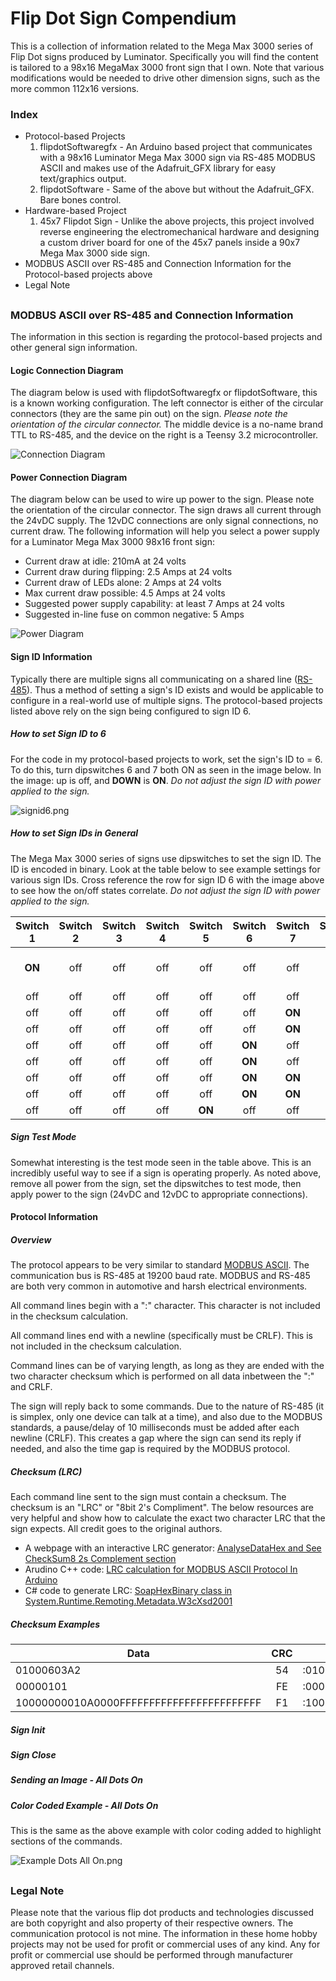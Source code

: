 # Flip Dot Sign Compendium

This is a collection of information related to the Mega Max 3000 series of Flip Dot signs produced by Luminator. Specifically you will find the content is tailored to a 98x16 MegaMax 3000 front sign that I own. Note that various modifications would be needed to drive other dimension signs, such as the more common 112x16 versions.

### Index

* Protocol-based Projects
  1. flipdotSoftwaregfx - An Arduino based project that communicates with a 98x16 Luminator Mega Max 3000 sign via RS-485 MODBUS ASCII and makes use of the Adafruit_GFX library for easy text/graphics output.
  2. flipdotSoftware - Same of the above but without the Adafruit_GFX. Bare bones control.
* Hardware-based Project
  1. 45x7 Flipdot Sign - Unlike the above projects, this project involved reverse engineering the electromechanical hardware and designing a custom driver board for one of the 45x7 panels inside a 90x7 Mega Max 3000 side sign.
* MODBUS ASCII over RS-485 and Connection Information for the Protocol-based projects above
* Legal Note


##

### MODBUS ASCII over RS-485 and Connection Information

The information in this section is regarding the protocol-based projects and other general sign information.

#### Logic Connection Diagram
The diagram below is used with flipdotSoftwaregfx or flipdotSoftware, this is a known working configuration. The left connector is either of the circular connectors (they are the same pin out) on the sign. *Please note the orientation of the circular connector.* The middle device is a no-name brand TTL to RS-485, and the device on the right is a Teensy 3.2 microcontroller.

![Connection Diagram](https://s16.postimg.org/63xtuotvp/Connection_Diagram_2.png)

#### Power Connection Diagram
The diagram below can be used to wire up power to the sign. Please note the orientation of the circular connector. The sign draws all current through the 24vDC supply. The 12vDC connections are only signal connections, no current draw. The following information will help you select a power supply for a Luminator Mega Max 3000 98x16 front sign:
* Current draw at idle: 210mA at 24 volts
* Current draw during flipping: 2.5 Amps at 24 volts
* Current draw of LEDs alone: 2 Amps at 24 volts
* Max current draw possible: 4.5 Amps at 24 volts
* Suggested power supply capability: at least 7 Amps at 24 volts
* Suggested in-line fuse on common negative: 5 Amps

![Power Diagram](https://s10.postimg.org/5ius06k6h/Power_Reqs.png)

#### Sign ID Information

Typically there are multiple signs all communicating on a shared line ([RS-485](https://en.wikipedia.org/wiki/RS-485)). Thus a method of setting a sign's ID exists and would be applicable to configure in a real-world use of multiple signs. The protocol-based projects listed above rely on the sign being configured to sign ID 6.

##### How to set Sign ID to 6

For the code in my protocol-based projects to work, set the sign's ID to = 6. To do this, turn dipswitches 6 and 7 both ON as seen in the image below. In the image: up is off, and **DOWN** is **ON**. *Do not adjust the sign ID with power applied to the sign.*

![signid6.png](https://s10.postimg.org/uqrxxkwvd/signid6.png)

##### How to set Sign IDs in General

The Mega Max 3000 series of signs use dipswitches to set the sign ID. The ID is encoded in binary. Look at the table below to see example settings for various sign IDs. Cross reference the row for sign ID 6 with the image above to see how the on/off states correlate. *Do not adjust the sign ID with power applied to the sign.*

| Switch 1 | Switch 2 | Switch 3 | Switch 4 | Switch 5 | Switch 6 | Switch 7 | Switch 8 |  Resulting Sign ID  |
|:--------:|:--------:|:--------:|:--------:|:--------:|:--------:|:--------:|:--------:|:-------------------:|
|    **ON**   |     off    |     off    |     off    |     off    |     off    |     off    |     off    | Activates Test Mode |
|     off    |     off    |     off    |     off    |     off    |     off    |     off    |    **ON**   |          1          |
|     off    |     off    |     off    |     off    |     off    |     off    |    **ON**   |     off    |          2          |
|     off    |     off    |     off    |     off    |     off    |     off    |    **ON**   |    **ON**   |          3          |
|     off    |     off    |     off    |     off    |     off    |    **ON**   |     off    |     off    |          4          |
|     off    |     off    |     off    |     off    |     off    |    **ON**   |     off    |    **ON**   |          5          |
|     off    |     off    |     off    |     off    |     off    |    **ON**   |    **ON**   |     off    |          6          |
|     off    |     off    |     off    |     off    |     off    |    **ON**   |    **ON**   |    **ON**   |          7          |
|     off    |     off    |     off    |     off    |    **ON**   |     off    |     off    |     off    |          8          |

##### Sign Test Mode

Somewhat interesting is the test mode seen in the table above. This is an incredibly useful way to see if a sign is operating properly. As noted above, remove all power from the sign, set the dipswitches to test mode, then apply power to the sign (24vDC and 12vDC to appropriate connections).

#### Protocol Information

##### Overview

The protocol appears to be very similar to standard [MODBUS ASCII](https://en.wikipedia.org/wiki/Modbus). The communication bus is RS-485 at 19200 baud rate. MODBUS and RS-485 are both very common in automotive and harsh electrical environments.

All command lines begin with a ":" character. This character is not included in the checksum calculation.

All command lines end with a newline (specifically must be CRLF). This is not included in the checksum calculation.

Command lines can be of varying length, as long as they are ended with the two character checksum which is performed on all data inbetween the ":" and CRLF.

The sign will reply back to some commands. Due to the nature of RS-485 (it is simplex, only one device can talk at a time), and also due to the MODBUS standards, a pause/delay of 10 milliseconds must be added after each newline (CRLF). This creates a gap where the sign can send its reply if needed, and also the time gap is required by the MODBUS protocol.

##### Checksum (LRC)

Each command line sent to the sign must contain a checksum. The checksum is an "LRC" or "8bit 2's Compliment". The below resources are very helpful and show how to calculate the exact two character LRC that the sign expects. All credit goes to the original authors.

* A webpage with an interactive LRC generator: [AnalyseDataHex and See CheckSum8 2s Complement section](http://www.scadacore.com/field-applications/programming-calculators/online-checksum-calculator/)
* Arudino C++ code: [LRC calculation for MODBUS ASCII Protocol In Arduino](http://anilarduino.blogspot.com/2015/05/lrc-calculation-for-modbus-ascii.html)
* C# code to generate LRC: [SoapHexBinary class in System.Runtime.Remoting.Metadata.W3cXsd2001](http://stackoverflow.com/questions/12942904/calculate-twos-complement-checksum-of-hexadecimal-string/12943029)

##### Checksum Examples

|                   Data                   	| CRC 	|               Complete Command              	|
|----------------------------------------	|:---:	|-------------------------------------------	|
| 01000603A2                               	|  54 	| :01000603A254                               	|
| 00000101                                 	|  FE 	| :00000101FE                                 	|
| 10000000010A0000FFFFFFFFFFFFFFFFFFFFFFFF 	|  F1 	| :10000000010A0000FFFFFFFFFFFFFFFFFFFFFFFFF1 	|


##### Sign Init

##### Sign Close

##### Sending an Image - All Dots On


##### Color Coded Example - All Dots On
This is the same as the above example with color coding added to highlight sections of the commands.

![Example Dots All On.png](https://s3.postimg.org/klvazxiwz/Example_Dots_All_On.png)

##

### Legal Note
Please note that the various flip dot products and technologies discussed are both copyright and also property of their respective owners. The communication protocol is not mine. The information in these home hobby projects may not be used for profit or commercial uses of any kind. Any for profit or commercial use should be performed through manufacturer approved retail channels.
